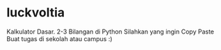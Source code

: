 # luckvoltia
Kalkulator Dasar. 2-3 Bilangan di Python
Silahkan yang ingin Copy Paste Buat tugas di sekolah atau campus :)
